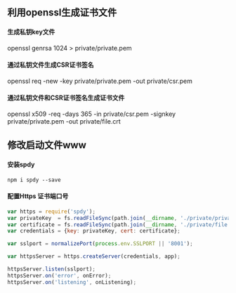 ## 利用openssl生成证书文件
#### 生成私钥key文件
openssl genrsa 1024 > private/private.pem

#### 通过私钥文件生成CSR证书签名
openssl req -new -key private/private.pem -out private/csr.pem

#### 通过私钥文件和CSR证书签名生成证书文件
openssl x509 -req -days 365 -in private/csr.pem -signkey private/private.pem -out private/file.crt

## 修改启动文件www
#### 安装spdy
~~~
npm i spdy --save
~~~
#### 配置Https 证书端口号
~~~javascript
var https = require('spdy');
var privateKey  = fs.readFileSync(path.join(__dirname, './private/private.pem'), 'utf8');
var certificate = fs.readFileSync(path.join(__dirname, './private/file.crt'), 'utf8');
var credentials = {key: privateKey, cert: certificate};

var sslport = normalizePort(process.env.SSLPORT || '8001');

var httpsServer = https.createServer(credentials, app);

httpsServer.listen(sslport);
httpsServer.on('error', onError);
httpsServer.on('listening', onListening);
~~~